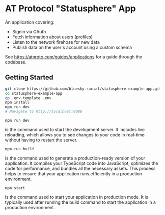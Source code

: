 # AT Protocol "Statusphere" App

An application covering:

- Signin via OAuth
- Fetch information about users (profiles)
- Listen to the network firehose for new data
- Publish data on the user's account using a custom schema

See https://atproto.com/guides/applications for a guide through the codebase.

## Getting Started

```sh
git clone https://github.com/bluesky-social/statusphere-example-app.git
cd statusphere-example-app
cp .env.template .env
npm install
npm run dev
# Navigate to http://localhost:8080
```
```
npm run dev
```
 is the command used to start the development server. It includes live reloading, which allows you to see changes to your code in real-time without having to restart the server.

```
npm run build
```
 is the command used to generate a production-ready version of your application. It compiles your TypeScript code into JavaScript, optimizes the code for performance, and bundles all the necessary assets. This process helps to ensure that your application runs efficiently in a production environment.

 ```
 npm start
 ```
 is the command used to start your application in production mode. It is typically used after running the build command to start the application in a production environment.



